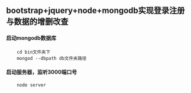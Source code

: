 bootstrap+jquery+node+mongodb实现登录注册与数据的增删改查
---------------------------------------------------------
####  启动mongodb数据库
        cd bin文件夹下
        mongod --dbpath db文件夹路径        
####  启动服务器，监听3000端口号
        node server
